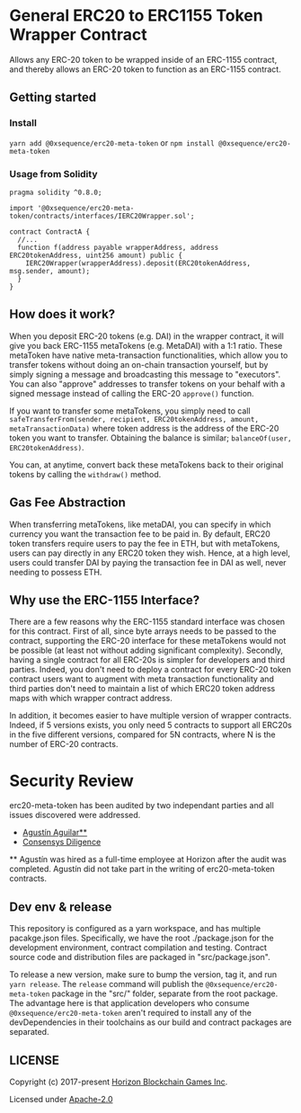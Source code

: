 General ERC20 to ERC1155 Token Wrapper Contract
===============================================

Allows any ERC-20 token to be wrapped inside of an ERC-1155 contract, and thereby allows
an ERC-20 token to function as an ERC-1155 contract.

## Getting started

### Install

`yarn add @0xsequence/erc20-meta-token` or `npm install @0xsequence/erc20-meta-token`

### Usage from Solidity

```solidity
pragma solidity ^0.8.0;

import '@0xsequence/erc20-meta-token/contracts/interfaces/IERC20Wrapper.sol';

contract ContractA {
  //...
  function f(address payable wrapperAddress, address ERC20tokenAddress, uint256 amount) public {
    IERC20Wrapper(wrapperAddress).deposit(ERC20tokenAddress, msg.sender, amount);
  }
}
```

## How does it work?

When you deposit ERC-20 tokens (e.g. DAI) in the wrapper contract, it will give you back ERC-1155 metaTokens (e.g. MetaDAI) with a 1:1 ratio. These metaToken have native meta-transaction functionalities, which allow you to transfer tokens without doing an on-chain transaction yourself, but by simply signing a message and broadcasting this message to "executors". You can also "approve" addresses to transfer tokens on your behalf with a signed message instead of calling the ERC-20 `approve()` function. 

If you want to transfer some metaTokens, you simply need to call `safeTransferFrom(sender, recipient, ERC20tokenAddress, amount, metaTransactionData)` where token address is the address of the ERC-20 token you want to transfer. Obtaining the balance is similar; `balanceOf(user, ERC20tokenAddress)`.

You can, at anytime, convert back these metaTokens back to their original tokens by calling the `withdraw()` method. 

## Gas Fee Abstraction

When transferring metaTokens, like metaDAI, you can specify in which currency you want the transaction fee to be paid in. By default, ERC20 token transfers require users to pay the fee in ETH, but with metaTokens, users can pay directly in any ERC20 token they wish. Hence, at a high level, users could transfer DAI by paying the transaction fee in DAI as well, never needing to possess ETH. 

## Why use the ERC-1155 Interface?

There are a few reasons why the ERC-1155 standard interface was chosen for this contract. First of all, since byte arrays needs to be passed to the contract, supporting the ERC-20 interface for these metaTokens would not be possible (at least not without adding significant complexity).  Secondly, having a single contract for all ERC-20s is simpler for developers and third parties. Indeed, you don't need to deploy a contract for every ERC-20 token contract users want to augment with meta transaction functionality and third parties don't need to maintain a list of which ERC20 token address maps with which wrapper contract address. 

In addition, it becomes easier to have multiple version of wrapper contracts. Indeed, if 5 versions exists, you only need 5 contracts to support all ERC20s in the five different versions, compared for 5N contracts, where N is the number of ERC-20 contracts. 

# Security Review

erc20-meta-token has been audited by two independant parties and all issues discovered were addressed. 
- [Agustín Aguilar**](https://github.com/0xsequence/erc20-meta-token/blob/master/audits/Security_Audit_Horizon_Games_23-12-19_2.pdf)
- [Consensys Diligence](https://github.com/0xsequence/erc20-meta-token/blob/master/audits/horizon-games-audit-2020-02.pdf)

** Agustín was hired as a full-time employee at Horizon after the audit was completed. Agustín did not take part in the writing of erc20-meta-token contracts.

## Dev env & release

This repository is configured as a yarn workspace, and has multiple pacakge.json files. Specifically,
we have the root ./package.json for the development environment, contract compilation and testing. Contract
source code and distribution files are packaged in "src/package.json".

To release a new version, make sure to bump the version, tag it, and run `yarn release`. The `release` command
will publish the `@0xsequence/erc20-meta-token` package in the "src/" folder, separate from the root package. The advantage
here is that application developers who consume `@0xsequence/erc20-meta-token` aren't required to install any of the devDependencies
in their toolchains as our build and contract packages are separated.

## LICENSE

Copyright (c) 2017-present [Horizon Blockchain Games Inc](https://horizon.io).

Licensed under [Apache-2.0](./LICENSE)
